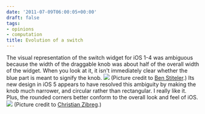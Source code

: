 ```yaml
---
date: '2011-07-09T06:00:05+00:00'
draft: false
tags:
- opinions
- computation
title: Evolution of a switch
---
```


The visual representation of the switch widget for iOS 1-4 was ambiguous because the width of the draggable knob was about half of the overall width of the widget. When you look at it, it isn't immediately clear whether the blue part is meant to signify the knob. ![](/img/2011-07-09-evolution-of-a-switch/f6bc2fb3bba91ceac2cf426734263f652e9352999857a2d25cc656d9cc39b016.png) (Picture credit to [Ben Stiteler](http://www.appletell.com/technologytell/article/ios-4-first-impressions-on-the-ipod-touch/).) Its new design in iOS 5 appears to have resolved this ambiguity by making the knob much narrower, and circular rather than rectangular. I really like it. Plus, the rounded corners better conform to the overall look and feel of iOS. ![](/img/2011-07-09-evolution-of-a-switch/1b7636cf4cef20a204f226a7298c70e5f06a3183cc726e9dac5086ea3fef4558.png) (Picture credit to [Christian Zibreg](http://9to5mac.com/2011/06/08/imessage-what-you-need-to-know/).)
